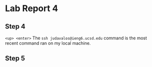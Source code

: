 # Lab Report 4

## Step 4
`<up> <enter>`
The `ssh judavalos@ieng6.ucsd.edu` command is the most recent command ran on my local machine.

## Step 5

